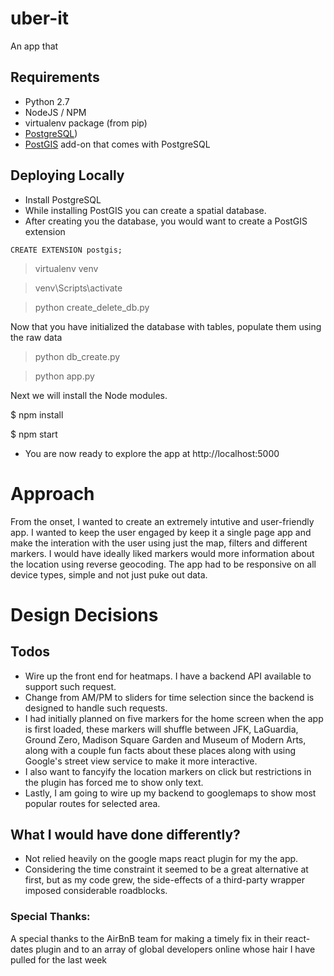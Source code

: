 # uber-it

An app that

## Requirements
- Python 2.7
- NodeJS / NPM
- virtualenv package (from pip)
- [PostgreSQL](https://www.postgresql.org))
- [PostGIS](http://postgis.net/) add-on that comes with PostgreSQL

## Deploying Locally
- Install PostgreSQL
- While installing PostGIS you can create a spatial database.
- After creating you the database, you would want to create a PostGIS extension

```
CREATE EXTENSION postgis;
```
> virtualenv venv

> venv\Scripts\activate

> python create_delete_db.py

Now that you have initialized the database with tables, populate them using the raw data

> python db_create.py

> python app.py

Next we will install the Node modules.

$ npm install

$ npm start

- You are now ready to explore the app at http://localhost:5000

# Approach

From the onset, I wanted to create an extremely intutive and user-friendly app. I wanted to keep the user engaged by keep it a single page app and make the interation with the user using just the map, filters and different markers. I would have ideally liked markers would more information about the location using reverse geocoding. The app had to be responsive on all device types, simple and not just puke out data.

# Design Decisions

## Todos
- Wire up the front end for heatmaps. I have a backend API available to support such request.
- Change from AM/PM to sliders for time selection since the backend is designed to handle such requests.
- I had initially planned on five markers for the home screen when the app is first loaded,
  these markers will shuffle between JFK, LaGuardia, Ground Zero, Madison Square Garden and Museum of Modern Arts,
  along with a couple fun facts about these places along with using Google's street view service to make it more interactive.
- I also want to fancyify the location markers on click but restrictions in the plugin has forced me to show only text.
- Lastly, I am going to wire up my backend to googlemaps to show most popular routes for selected area.

## What I would have done differently?
- Not relied heavily on the google maps react plugin for my the app.
- Considering the time constraint it seemed to be a great alternative at first, but as my code grew, the side-effects of a third-party  wrapper imposed considerable roadblocks.

### Special Thanks:
A special thanks to the AirBnB team for making a timely fix in their react-dates plugin and to an array of global developers online whose hair I have pulled for the last week
